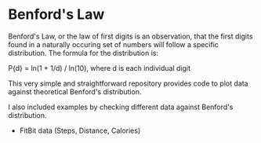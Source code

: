# Benford's Law
Benford's Law, or the law of first digits is an observation, that the first digits found in a naturally occuring set of numbers will follow a specific distribution.
The formula for the distribution is:

P{d} = ln(1 + 1/d) / ln(10), where d is each individual digit


This very simple and straightforward repository provides code to plot data against theoretical Benford's distribution.

I also included examples by checking different data against Benford's distribution. 
  - FitBit data (Steps, Distance, Calories)
